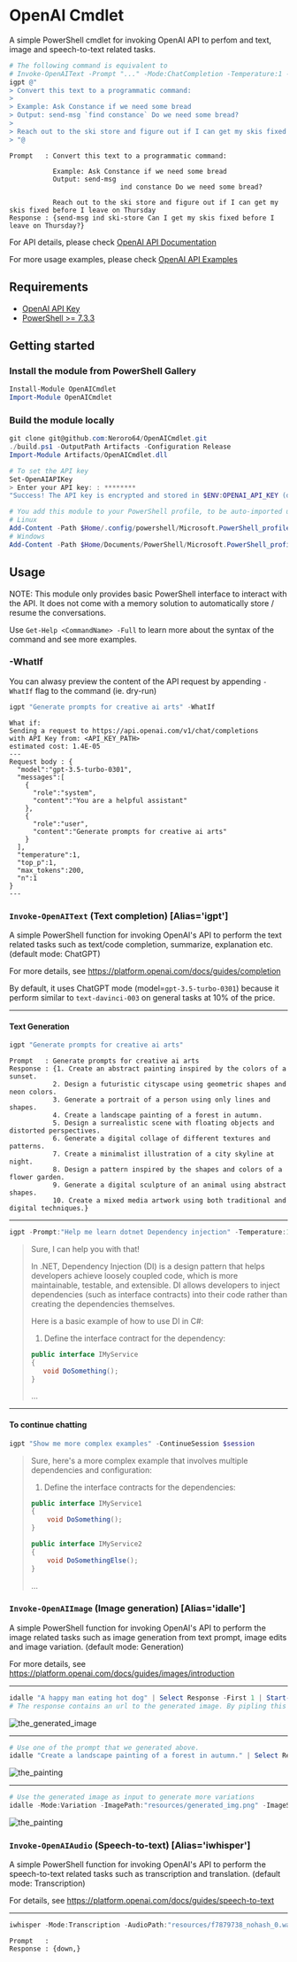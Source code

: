 # OpenAI Cmdlet
A simple PowerShell cmdlet for invoking OpenAI API to perfom and text, image and speech-to-text related tasks. 

```powershell
# The following command is equivalent to 
# Invoke-OpenAIText -Prompt "..." -Mode:ChatCompletion -Temperature:1 -Samples:1
igpt @"
> Convert this text to a programmatic command:
>
> Example: Ask Constance if we need some bread
> Output: send-msg `find constance` Do we need some bread?
>
> Reach out to the ski store and figure out if I can get my skis fixed before I leave on Thursday
> "@
```
```
Prompt   : Convert this text to a programmatic command:

           Example: Ask Constance if we need some bread
           Output: send-msg
                            ind constance Do we need some bread?

           Reach out to the ski store and figure out if I can get my skis fixed before I leave on Thursday
Response : {send-msg ind ski-store Can I get my skis fixed before I leave on Thursday?}
```

For API details, please check [OpenAI API Documentation](https://platform.openai.com/docs/introduction/overview)

For more usage examples, please check [OpenAI API Examples](https://platform.openai.com/examples)

## Requirements
- [OpenAI API Key]( https://openai.com/blog/openai-api )
- [PowerShell >= 7.3.3](https://github.com/PowerShell/powershell/releases)

## Getting started
### Install the module from PowerShell Gallery
```powershell
Install-Module OpenAICmdlet
Import-Module OpenAICmdlet
```

### Build the module locally
```powershell
git clone git@github.com:Neroro64/OpenAICmdlet.git
./build.ps1 -OutputPath Artifacts -Configuration Release
Import-Module Artifacts/OpenAICmdlet.dll

# To set the API key
Set-OpenAIAPIKey
> Enter your API key: : ********
"Success! The API key is encrypted and stored in $ENV:OPENAI_API_KEY (default: $PSScriptRoot/OpenAI_API.key)"

# You add this module to your PowerShell profile, to be auto-imported upon start-up
# Linux
Add-Content -Path $Home/.config/powershell/Microsoft.PowerShell_profile.ps1 -Value "Import-Module OpenAICmdlet"
# Windows
Add-Content -Path $Home/Documents/PowerShell/Microsoft.PowerShell_profile.ps1 -Value "Import-Module OpenAICmdlet"
```

## Usage
NOTE: This module only provides basic PowerShell interface to interact with the API. It does not come with a memory solution to automatically store / resume the conversations. 

Use `Get-Help <CommandName> -Full` to learn more about the syntax of the command and see more examples.

### -WhatIf
You can alwasy preview the content of the API request by appending `-WhatIf` flag to the command (ie. dry-run)

```powershell
igpt "Generate prompts for creative ai arts" -WhatIf
```

```
What if: 
Sending a request to https://api.openai.com/v1/chat/completions
with API Key from: <API_KEY_PATH>
estimated cost: 1.4E-05
---
Request body : {
  "model":"gpt-3.5-turbo-0301",
  "messages":[
    {
      "role":"system",
      "content":"You are a helpful assistant"
    },
    {
      "role":"user",
      "content":"Generate prompts for creative ai arts"
    }
  ],
  "temperature":1,
  "top_p":1,
  "max_tokens":200,
  "n":1
}
---
```

### `Invoke-OpenAIText` (Text completion) [Alias='igpt']
A simple PowerShell function for invoking OpenAI's API to perform the text related tasks such as
text/code completion, summarize, explanation etc. (default mode: ChatGPT)

For more details, see https://platform.openai.com/docs/guides/completion

By default, it uses ChatGPT mode (model=`gpt-3.5-turbo-0301`) because it perform similar to `text-davinci-003` on general tasks at 10% of the price.

---
#### **Text Generation**
```powershell
igpt "Generate prompts for creative ai arts"
```
```
Prompt   : Generate prompts for creative ai arts
Response : {1. Create an abstract painting inspired by the colors of a sunset.
           2. Design a futuristic cityscape using geometric shapes and neon colors.
           3. Generate a portrait of a person using only lines and shapes.
           4. Create a landscape painting of a forest in autumn.
           5. Design a surrealistic scene with floating objects and distorted perspectives.
           6. Generate a digital collage of different textures and patterns.
           7. Create a minimalist illustration of a city skyline at night.
           8. Design a pattern inspired by the shapes and colors of a flower garden.
           9. Generate a digital sculpture of an animal using abstract shapes.
           10. Create a mixed media artwork using both traditional and digital techniques.}
```
---
```powershell
igpt -Prompt:"Help me learn dotnet Dependency injection" -Temperature:1 -MaxTokens:500 -Samples:1 -StopSequences:"`n" -OutVariable session
```
>Sure, I can help you with that!
>
>In .NET, Dependency Injection (DI) is a design pattern that helps developers achieve loosely coupled code, which is more maintainable, testable, and extensible. DI allows developers to inject dependencies (such as interface contracts) into their code rather than creating the dependencies themselves.
>
>Here is a basic example of how to use DI in C#:
>
>1. Define the interface contract for the dependency:
>
>```c#
>public interface IMyService
>{
>    void DoSomething();
>}
>```
>... 
---
#### To continue chatting

```powershell
igpt "Show me more complex examples" -ContinueSession $session
```
> Sure, here's a more complex example that involves multiple dependencies and configuration:
> 
> 1. Define the interface contracts for the dependencies:
> 
> ```c#
> public interface IMyService1
> {
>     void DoSomething();
> }
> 
> public interface IMyService2
> {
>     void DoSomethingElse();
> }
> ```
> ...


### `Invoke-OpenAIImage` (Image generation) [Alias='idalle']
A simple PowerShell function for invoking OpenAI's API to perform the image related tasks such as
image generation from text prompt, image edits and image variation. (default mode: Generation)

For more details, see https://platform.openai.com/docs/guides/images/introduction

---

```powershell
idalle "A happy man eating hot dog" | Select Response -First 1 | Start-process
# The response contains an url to the generated image. By pipling this url to Start-Process we can open the link in a browser
```
![the_generated_image]( resources/a_happy_man_eating_hot_dog.png )

---

```powershell
# Use one of the prompt that we generated above.
idalle "Create a landscape painting of a forest in autumn." | Select Response -First 1 | Start-process
```
![the_painting]( resources/generated_img.png )

---

```powershell
# Use the generated image as input to generate more variations
idalle -Mode:Variation -ImagePath:"resources/generated_img.png" -ImageSize:"256x256" | Select Response -First 1 | Start-process
```
![the_painting]( resources/generated_img_variation.png )

### `Invoke-OpenAIAudio` (Speech-to-text) [Alias='iwhisper']
A simple PowerShell function for invoking OpenAI's API to perform the speech-to-text related tasks such as
transcription and translation. (default mode: Transcription)

For details, see https://platform.openai.com/docs/guides/speech-to-text

---

```powershell
iwhisper -Mode:Transcription -AudioPath:"resources/f7879738_nohash_0.wav" -AudioLanguage:en
```

```
Prompt   :
Response : {down,}
```
